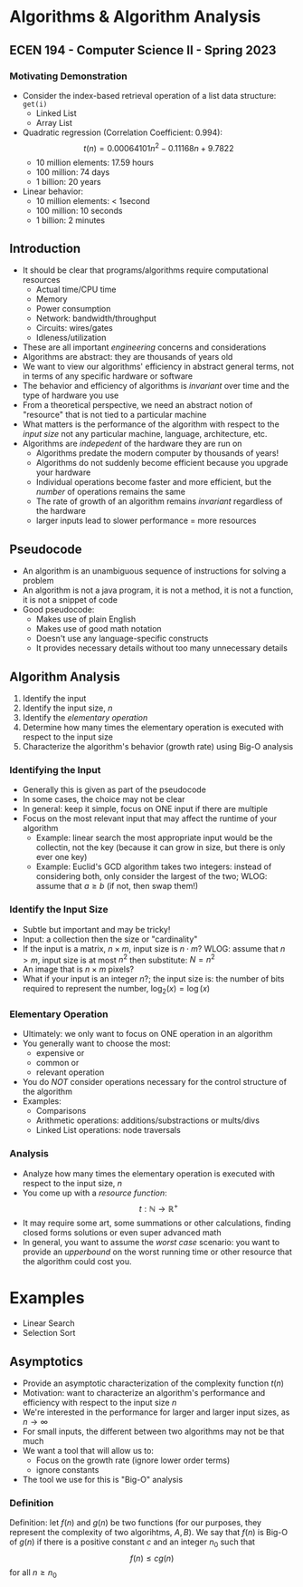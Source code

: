 
# Algorithms & Algorithm Analysis
## ECEN 194 - Computer Science II - Spring 2023

### Motivating Demonstration

* Consider the index-based retrieval operation of a list data structure: `get(i)`
  * Linked List
  * Array List
* Quadratic regression (Correlation Coefficient: 0.994):
    $$t(n) = 0.00064101n^2 -0.11168n + 9.7822$$
  * 10 million elements: 17.59 hours
  * 100 million: 74 days
  * 1 billion: 20 years
* Linear behavior:
    * 10 million elements: < 1second
    * 100 million: 10 seconds
    * 1 billion: 2 minutes

## Introduction

* It should be clear that programs/algorithms require computational resources
  * Actual time/CPU time
  * Memory
  * Power consumption
  * Network: bandwidth/throughput
  * Circuits: wires/gates
  * Idleness/utilization
* These are all important *engineering* concerns and considerations
* Algorithms are abstract: they are thousands of years old
* We want to view our algorithms' efficiency in abstract general terms, not in terms of any specific hardware or software
* The behavior and efficiency of algorithms is *invariant* over time and the type of hardware you use
* From a theoretical perspective, we need an abstract notion of "resource" that is not tied to a particular machine
* What matters is the performance of the algorithm with respect to the *input size* not any particular machine, language, architecture, etc.
* Algorithms are *indepedent* of the hardware they are run on
  * Algorithms predate the modern computer by thousands of years!
  * Algorithms do not suddenly become efficient because you upgrade your hardware
  * Individual operations become faster and more efficient, but the *number* of operations remains the same
  * The rate of growth of an algorithm remains *invariant* regardless of the hardware
  * larger inputs lead to slower performance = more resources

## Pseudocode

* An algorithm is an unambiguous sequence of instructions for solving a problem
* An algorithm is not a java program, it is not a method, it is not a function, it is not a snippet of code
* Good pseudocode:
  * Makes use of plain English
  * Makes use of good math notation
  * Doesn't use any language-specific constructs
  * It provides necessary details without too many unnecessary details

## Algorithm Analysis

1. Identify the input
2. Identify the input size, $n$
3. Identify the *elementary operation*
4. Determine how many times the elementary operation is executed with respect to the input size
5. Characterize the algorithm's behavior (growth rate) using Big-O analysis


### Identifying the Input

* Generally this is given as part of the pseudocode
* In some cases, the choice may not be clear
* In general: keep it simple, focus on ONE input if there are multiple
* Focus on the most relevant input that may affect the runtime of your algorithm
  * Example: linear search the most appropriate input would be the collectin, not the key (because it can grow in size, but there is only ever one key)
  * Example: Euclid's GCD algorithm takes two integers: instead of considering both, only consider the largest of the two; WLOG: assume that $a \geq b$ (if not, then swap them!)

### Identify the Input Size

* Subtle but important and may be tricky!
* Input: a collection then the size or "cardinality"
* If the input is a matrix, $n \times m$, input size is $n\cdot m$?  WLOG: assume that $n > m$, input size is at most $n^2$ then substitute: $N = n^2$
* An image that is $n \times m$ pixels?
* What if your input is an integer $n$?; the input size is: the number of bits required to represent the number, $\log_2(x) = \log(x)$

### Elementary Operation

* Ultimately: we only want to focus on ONE operation in an algorithm
* You generally want to choose the most:
  * expensive or
  * common or
  * relevant operation
* You do *NOT* consider operations necessary for the control structure of the algorithm
* Examples:
  * Comparisons
  * Arithmetic operations: additions/substractions or mults/divs
  * Linked List operations: node traversals

### Analysis

* Analyze how many times the elementary operation is executed with respect to the input size, $n$
* You come up with a *resource function*:
  $$t: \mathbb{N} \rightarrow \mathbb{R}^+$$
* It may require some art, some summations or other calculations, finding closed forms solutions or even super advanced math
* In general, you want to assume the *worst case* scenario: you want to provide an *upperbound* on the worst running time or other resource that the algorithm could cost you.

# Examples

* Linear Search
* Selection Sort

## Asymptotics

* Provide an asymptotic characterization of the complexity function $t(n)$
* Motivation: want to characterize an algorithm's performance and efficiency with respect to the input size $n$
* We're interested in the performance for larger and larger input sizes, as $n \rightarrow \infty$
* For small inputs, the different between two algorithms may not be that much
* We want a tool that will allow us to:
  * Focus on the growth rate (ignore lower order terms)
  * ignore constants
* The tool we use for this is "Big-O" analysis

### Definition

Definition: let $f(n)$ and $g(n)$ be two functions (for our purposes, they represent the complexity of two algorihtms, $A, B$).  We say that $f(n)$ is Big-O of $g(n)$ if there is a positive constant $c$ and an integer $n_0$ such that
  $$f(n) \leq c g(n)$$
for all $n \geq n_0$





```text










```
